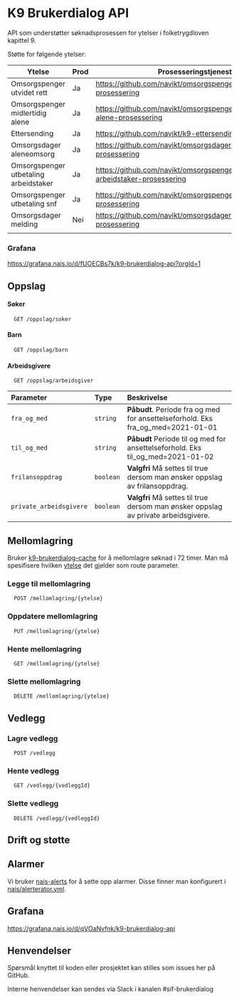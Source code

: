 # K9 Brukerdialog API

API som understøtter søknadsprosessen for ytelser i folketrygdloven kapittel 9.

Støtte for følgende ytelser:

| Ytelse | Prod | Prosesseringstjeneste | Frontend repo |
| --- | -- | -- | -- |
| Omsorgspenger utvidet rett | Ja | https://github.com/navikt/omsorgspengesoknad-prosessering | https://github.com/navikt/omsorgspengesoknad |
| Omsorgspenger midlertidig alene | Ja | https://github.com/navikt/omsorgspenger-midlertidig-alene-prosessering | https://github.com/navikt/omsorgspenger-midlertidig-alene-dialog |
| Ettersending | Ja | https://github.com/navikt/k9-ettersending-prosessering | https://github.com/navikt/sif-ettersending |
| Omsorgsdager aleneomsorg | Ja | https://github.com/navikt/omsorgsdager-aleneomsorg-prosessering | https://github.com/navikt/omsorgsdager-aleneomsorg-dialog |
| Omsorgspenger utbetaling arbeidstaker | Ja | https://github.com/navikt/omsorgspengerutbetalingsoknad-arbeidstaker-prosessering | https://github.com/navikt/omsorgspengerutbetaling-arbeidstaker-soknad |
| Omsorgspenger utbetaling snf | Ja | https://github.com/navikt/omsorgspengerutbetalingsoknad-prosessering | https://github.com/navikt/omsorgspengerutbetaling-soknad |
| Omsorgsdager melding | Nei | https://github.com/navikt/omsorgsdager-melding-prosessering | https://github.com/navikt/omsorgsdager-deling-dialog |
| | | | |


### Grafana
https://grafana.nais.io/d/fUOECBs7k/k9-brukerdialog-api?orgId=1

## Oppslag

#### Søker

```
  GET /oppslag/soker
```

#### Barn

```
  GET /oppslag/barn
```

#### Arbeidsgivere

```
  GET /oppslag/arbeidsgiver
```

| Parameter | Type     | Beskrivelse                |
| :-------- | :------- | :------------------------- |
| `fra_og_med` | `string` | **Påbudt**. Periode fra og med for ansettelseforhold. Eks fra_og_med=2021-01-01 |
| `til_og_med` | `string` | **Påbudt** Periode til og med for ansettelseforhold. Eks til_og_med=2021-01-02 |
| `frilansoppdrag` | `boolean` | **Valgfri** Må settes til true dersom man ønsker oppslag av frilansoppdrag.|
| `private_arbeidsgivere` | `boolean` | **Valgfri**  Må settes til true dersom man ønsker oppslag av private arbeidsgivere.|


## Mellomlagring
Bruker [k9-brukerdialog-cache](https://github.com/navikt/k9-brukerdialog-cache) for å mellomlagre søknad i 72 timer.
Man må spesifisere hvilken [ytelse](src/main/kotlin/no/nav/k9brukerdialogapi/ytelse/Ytelse.kt) det gjelder som route parameter.

### Legge til mellomlagring 
```
  POST /mellomlagring/{ytelse}
```
### Oppdatere mellomlagring 
```
  PUT /mellomlagring/{ytelse}
```
### Hente mellomlagring 
```
  GET /mellomlagring/{ytelse}
```
### Slette mellomlagring 
```
  DELETE /mellomlagring/{ytelse}
```

## Vedlegg

### Lagre vedlegg
```
  POST /vedlegg
```
### Hente vedlegg
```
  GET /vedlegg/{vedleggId}
```
### Slette vedlegg
```
  DELETE /vedlegg/{vedleggId}
```

## Drift og støtte

## Alarmer
Vi bruker [nais-alerts](https://doc.nais.io/observability/alerts) for å sette opp alarmer. Disse finner man konfigurert i [nais/alerterator.yml](nais/alerterator.yml).

## Grafana
https://grafana.nais.io/d/qVOaNvfnk/k9-brukerdialog-api

## Henvendelser
Spørsmål knyttet til koden eller prosjektet kan stilles som issues her på GitHub.

Interne henvendelser kan sendes via Slack i kanalen #sif-brukerdialog
